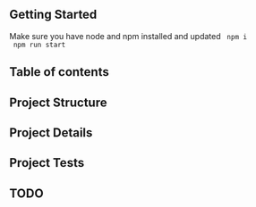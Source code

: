 ## Getting Started
Make sure you have node and npm installed and updated
  <code>
  npm i
  </code>
  <code>
  npm run start
  </code>
## Table of contents
## Project Structure
## Project Details
## Project Tests
## TODO